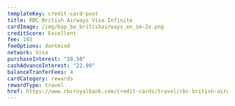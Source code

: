 ```yaml
---
templateKey: credit-card-post
title: RBC British Airways Visa Infinite
cardImage: /img/bap_ba_britishairways_en_sm-2x.png
creditScore: Excellent
fee: 165
feeOptions: dontmind
network: Visa
purchaseInterest: "20.50"
cashAdvanceInterest: "22.99"
balanceTranferFees: 4
cardCategory: rewards
rewardType: travel
href: https://www.rbcroyalbank.com/credit-cards/travel/rbc-british-airways-visa-infinite.html
---
```

